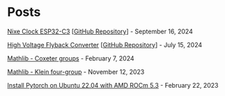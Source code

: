 # Posts

[Nixe Clock ESP32-C3](https://newell.github.io/posts/nixie-clock-esp32-c3) [[GitHub Repository](https://github.com/newell/nixie-clock-esp32c3)] - September 16, 2024

[High Voltage Flyback Converter](https://newell.github.io/posts/hv-flyback-converter) [[GitHub Repository](https://github.com/newell/hv-flyback-converter)] - July 15, 2024

[Mathlib - Coxeter groups](https://newell.github.io/posts/mathlib4-coxeter-groups) - February 7, 2024

[Mathlib - Klein four-group](https://newell.github.io/posts/mathlib4-klein-four) - November 12, 2023

[Install Pytorch on Ubuntu 22.04 with AMD ROCm 5.3](https://newell.github.io/posts/pytorch-ubuntu-22.04-amd-install) - February 22, 2023







